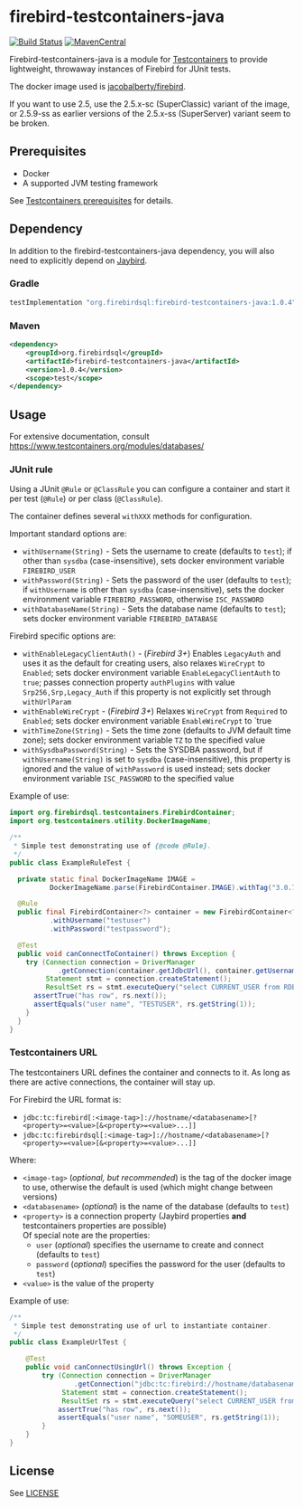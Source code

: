 firebird-testcontainers-java
============================

[![Build Status](https://travis-ci.com/FirebirdSQL/firebird-testcontainers-java.svg?branch=master)](https://travis-ci.com/FirebirdSQL/firebird-testcontainers-java)
[![MavenCentral](https://maven-badges.herokuapp.com/maven-central/org.firebirdsql/firebird-testcontainers-java/badge.svg)](https://maven-badges.herokuapp.com/maven-central/org.firebirdsql/firebird-testcontainers-java/)

Firebird-testcontainers-java is a module for [Testcontainers](https://www.testcontainers.org/)
to provide lightweight, throwaway instances of Firebird for JUnit tests.

The docker image used is [jacobalberty/firebird](https://hub.docker.com/r/jacobalberty/firebird/).

If you want to use 2.5, use the 2.5.x-sc (SuperClassic) variant of the image, or 2.5.9-ss
as earlier versions of the 2.5.x-ss (SuperServer) variant seem to be broken.

Prerequisites
-------------

- Docker
- A supported JVM testing framework

See [Testcontainers prerequisites](https://www.testcontainers.org/#prerequisites) for details.

Dependency
----------

In addition to the firebird-testcontainers-java dependency, you will also need
to explicitly depend on [Jaybird](https://github.com/FirebirdSQL/jaybird).

### Gradle

```groovy
testImplementation "org.firebirdsql:firebird-testcontainers-java:1.0.4"
```

### Maven

```xml
<dependency>
    <groupId>org.firebirdsql</groupId>
    <artifactId>firebird-testcontainers-java</artifactId>
    <version>1.0.4</version>
    <scope>test</scope>
</dependency>
```

Usage
-----

For extensive documentation, consult https://www.testcontainers.org/modules/databases/

### JUnit rule

Using a JUnit `@Rule` or `@ClassRule` you can configure a container and start it
per test (`@Rule`) or per class (`@ClassRule`).

The container defines several `withXXX` methods for configuration.

Important standard options are:

- `withUsername(String)` - Sets the username to create (defaults to `test`); if
other than `sysdba` (case-insensitive), sets docker environment variable
`FIREBIRD_USER`
- `withPassword(String)` - Sets the password of the user (defaults to `test`);
if `withUsername` is other than `sysdba` (case-insensitive), sets the docker
environment variable `FIREBIRD_PASSWORD`, otherwise `ISC_PASSWORD`
- `withDatabaseName(String)` - Sets the database name (defaults to `test`);
sets docker environment variable `FIREBIRD_DATABASE`

Firebird specific options are:

- `withEnableLegacyClientAuth()` - (_Firebird 3+_) Enables `LegacyAuth` and uses
it as the default for creating users, also relaxes `WireCrypt` to `Enabled`;
sets docker environment variable `EnableLegacyClientAuth` to `true`;
passes connection property `authPlugins` with value `Srp256,Srp,Legacy_Auth` if
this property is not explicitly set through `withUrlParam`
- `withEnableWireCrypt` - (_Firebird 3+_) Relaxes `WireCrypt` from `Required` to
`Enabled`; sets docker environment variable `EnableWireCrypt` to `true
- `withTimeZone(String)` - Sets the time zone (defaults to JVM default time
zone); sets docker environment variable `TZ` to the specified value
- `withSysdbaPassword(String)` - Sets the SYSDBA password, but if 
`withUsername(String)` is set to `sysdba` (case-insensitive), this property is
ignored and the value of `withPassword` is used instead; sets docker
environment variable `ISC_PASSWORD` to the specified value

Example of use:

```java
import org.firebirdsql.testcontainers.FirebirdContainer;
import org.testcontainers.utility.DockerImageName;

/**
 * Simple test demonstrating use of {@code @Rule}.
 */
public class ExampleRuleTest {

  private static final DockerImageName IMAGE = 
          DockerImageName.parse(FirebirdContainer.IMAGE).withTag("3.0.7");

  @Rule
  public final FirebirdContainer<?> container = new FirebirdContainer<?>(IMAGE)
          .withUsername("testuser")
          .withPassword("testpassword");

  @Test
  public void canConnectToContainer() throws Exception {
    try (Connection connection = DriverManager
            .getConnection(container.getJdbcUrl(), container.getUsername(), container.getPassword());
         Statement stmt = connection.createStatement();
         ResultSet rs = stmt.executeQuery("select CURRENT_USER from RDB$DATABASE")) {
      assertTrue("has row", rs.next());
      assertEquals("user name", "TESTUSER", rs.getString(1));
    }
  }
}
```

### Testcontainers URL

The testcontainers URL defines the container and connects to it. As long as 
there are active connections, the container will stay up.

For Firebird the URL format is:

- `jdbc:tc:firebird[:<image-tag>]://hostname/<databasename>[?<property>=<value>[&<property>=<value>...]]`
- `jdbc:tc:firebirdsql[:<image-tag>]://hostname/<databasename>[?<property>=<value>[&<property>=<value>...]]`

Where:

- `<image-tag>` (_optional, but recommended_) is the tag of the docker image to
  use, otherwise the default is used (which might change between versions)
- `<databasename>` (_optional_) is the name of the database (defaults to `test`)
- `<property>` is a connection property (Jaybird properties **and** testcontainers properties are possible) \
  Of special note are the properties:
  - `user` (_optional_) specifies the username to create and connect (defaults to `test`)
  - `password` (_optional_) specifies the password for the user (defaults to `test`)
- `<value>` is the value of the property

Example of use:

```java
/**
 * Simple test demonstrating use of url to instantiate container.
 */
public class ExampleUrlTest {

    @Test
    public void canConnectUsingUrl() throws Exception {
        try (Connection connection = DriverManager
                .getConnection("jdbc:tc:firebird://hostname/databasename?user=someuser&password=somepwd");
             Statement stmt = connection.createStatement();
             ResultSet rs = stmt.executeQuery("select CURRENT_USER from RDB$DATABASE")) {
            assertTrue("has row", rs.next());
            assertEquals("user name", "SOMEUSER", rs.getString(1));
        }
    }
}
```

License
-------

See [LICENSE](LICENSE)
